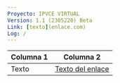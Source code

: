 ```yaml
---
Proyecto: IPVCE VIRTUAL
Version: 1.1 (2305220) Beta
Link: [texto](enlace.com)
Log: /
---
```

| Columna 1 | Columna 2 |
| --------- | --------- |
| Texto     | [Texto del enlace](https://www.ejemplo.com) |
